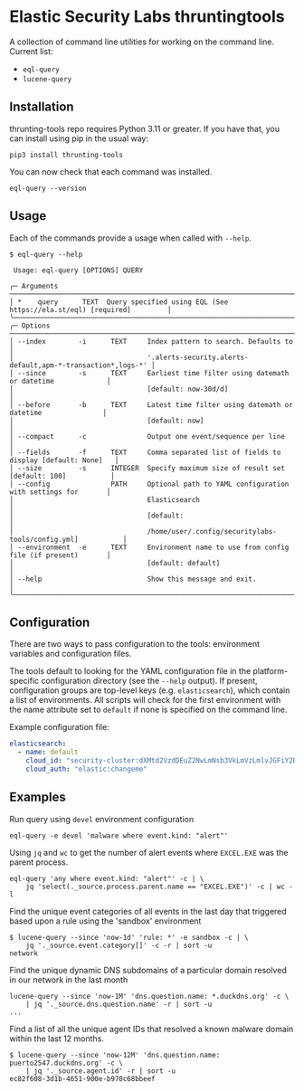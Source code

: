 # Elastic Security Labs thruntingtools

A collection of command line utilities for working on the command line. Current list:

- `eql-query`
- `lucene-query`

## Installation

thrunting-tools repo requires Python 3.11 or greater. If you have that, you can install using
pip in the usual way:

```shell
pip3 install thrunting-tools
```

You can now check that each command was installed.

```shell
eql-query --version
```

## Usage

Each of the commands provide a usage when called with `--help`.

```shell
$ eql-query --help

 Usage: eql-query [OPTIONS] QUERY

╭─ Arguments ─────────────────────────────────────────────────────────────────────────────────╮
│ *    query      TEXT  Query specified using EQL (See https://ela.st/eql) [required]         │
╰─────────────────────────────────────────────────────────────────────────────────────────────╯
╭─ Options ───────────────────────────────────────────────────────────────────────────────────╮
│ --index        -i      TEXT     Index pattern to search. Defaults to                        │
│                                 '.alerts-security.alerts-default,apm-*-transaction*,logs-*' │
│ --since        -s      TEXT     Earliest time filter using datemath or datetime             │
│                                 [default: now-30d/d]                                        │
│ --before       -b      TEXT     Latest time filter using datemath or datetime               │
│                                 [default: now]                                              │
│ --compact      -c               Output one event/sequence per line                          │
│ --fields       -f      TEXT     Comma separated list of fields to display [default: None]   │
│ --size         -s      INTEGER  Specify maximum size of result set [default: 100]           │
│ --config               PATH     Optional path to YAML configuration with settings for       │
│                                 Elasticsearch                                               │
│                                 [default:                                                   │
│                                 /home/user/.config/securitylabs-tools/config.yml]           │
│ --environment  -e      TEXT     Environment name to use from config file (if present)       │
│                                 [default: default]                                          │
│ --help                          Show this message and exit.                                 │
╰─────────────────────────────────────────────────────────────────────────────────────────────╯
```

## Configuration

There are two ways to pass configuration to the tools: environment variables and configuration files.

The tools default to looking for the YAML configuration file in the platform-specific
configuration directory (see the `--help` output). If present, configuration groups are
top-level keys (e.g. `elasticsearch`), which contain a list of environments. All scripts will
check for the first environment with the name attribute set to `default`  if none is specified
on the command line.

Example configuration file:

```yaml
elasticsearch:
  - name: default
    cloud_id: "security-cluster:dXMtd2VzdDEuZ2NwLmNsb3VkLmVzLmlvJGFiY2R="
    cloud_auth: "elastic:changeme"
```

## Examples

Run query using `devel` environment configuration

```shell
eql-query -e devel 'malware where event.kind: "alert"'
```

Using `jq` and `wc` to get the number of alert events where `EXCEL.EXE` was the parent process.

```shell
eql-query 'any where event.kind: "alert"' -c | \
    jq 'select(._source.process.parent.name == "EXCEL.EXE")' -c | wc -l
```

Find the unique event categories of all events in the last day that triggered based upon a
rule using the 'sandbox' environment

```shell
$ lucene-query --since 'now-1d' 'rule: *' -e sandbox -c | \
    jq '._source.event.category[]' -c -r | sort -u
network
```

Find the unique dynamic DNS subdomains of a particular domain resolved in our network in the
last month

```shell
lucene-query --since 'now-1M' 'dns.question.name: *.duckdns.org' -c \
    | jq '._source.dns.question.name' -r | sort -u
...
```

Find a list of all the unique agent IDs that resolved a known malware domain within the last 12 months.

```shell
$ lucene-query --since 'now-12M' 'dns.question.name: puerto2547.duckdns.org' -c \
    | jq '._source.agent.id' -r | sort -u
ec82f608-3d1b-4651-900e-b970c68bbeef
```
